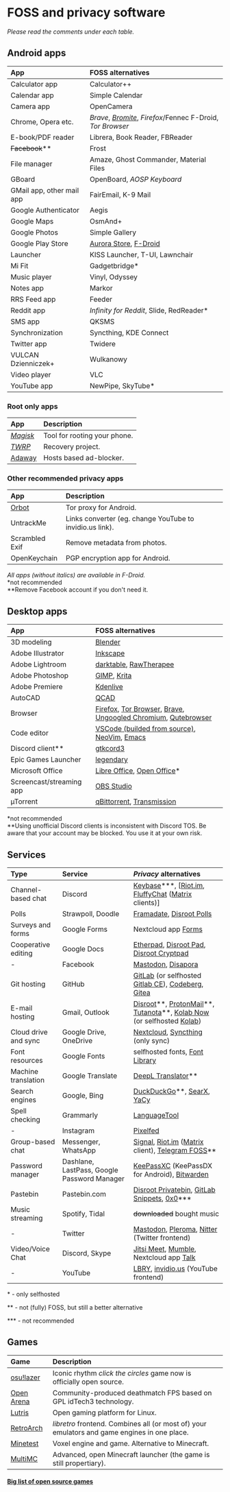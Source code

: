 # FOSS and privacy software

*Please read the comments under each table.*
## Android apps
App | FOSS alternatives
:--- | :---
Calculator app | Calculator++
Calendar app | Simple Calendar
Camera app | OpenCamera
Chrome, Opera etc. | *Brave*, *[Bromite](https://www.bromite.org/)*, *Firefox*/Fennec F-Droid, *Tor Browser*
E-book/PDF reader | Librera, Book Reader, FBReader
~~Facebook~~** | Frost
File manager | Amaze, Ghost Commander, Material Files
GBoard | OpenBoard, *AOSP Keyboard*
GMail app, other mail app | FairEmail, K-9 Mail
Google Authenticator | Aegis
Google Maps | OsmAnd+
Google Photos | Simple Gallery
Google Play Store | [Aurora Store](https://auroraoss.com/), [F-Droid](https://f-droid.org/)
Launcher | KISS Launcher, T-UI, Lawnchair
Mi Fit | Gadgetbridge*
Music player | Vinyl, Odyssey
Notes app | Markor
RRS Feed app | Feeder
Reddit app | *Infinity for Reddit*, Slide, RedReader*
SMS app | QKSMS
Synchronization | Syncthing, KDE Connect
Twitter app | Twidere
VULCAN Dzienniczek+ | Wulkanowy
Video player | VLC
YouTube app | NewPipe, SkyTube*

### Root only apps
App | Description
:--- | :---
*[Magisk](https://magiskroot.com/)* | Tool for rooting your phone.
*[TWRP](https://twrp.me/)* | Recovery project.
[Adaway](https://adaway.org/) | Hosts based ad-blocker.

### Other recommended privacy apps
App | Description
:--- | :---
[Orbot](guardianproject.info/apps/orbot) | Tor proxy for Android.
UntrackMe | Links converter (eg. change YouTube to invidio.us link).
Scrambled Exif | Remove metadata from photos.
OpenKeychain | PGP encryption app for Android.

*All apps (without italics) are available in F-Droid.*\
\*not recommended\
\*\*Remove Facebook account if you don't need it.

## Desktop apps
App | FOSS alternatives
:--- | :---
3D modeling | [Blender](https://www.blender.org/)
Adobe Illustrator | [Inkscape](https://inkscape.org)
Adobe Lightroom | [darktable](https://www.darktable.org/), [RawTherapee](https://rawtherapee.com/)
Adobe Photoshop | [GIMP](https://www.gimp.org/), [Krita](https://krita.org)
Adobe Premiere | [Kdenlive](https://kdenlive.org/)
AutoCAD | [QCAD](https://qcad.org/en/)
Browser | [Firefox](https://www.mozilla.org/en-US/exp/firefox/new/), [Tor Browser](https://torproject.org), [Brave](https://brave.com/), [Ungoogled Chromium](https://github.com/Eloston/ungoogled-chromium), [Qutebrowser](https://qutebrowser.org/)
Code editor | [VSCode (builded from source)](https://github.com/microsoft/vscode), [NeoVim](https://neovim.io/), [Emacs](https://www.gnu.org/software/emacs/)
Discord client** | [gtkcord3](https://github.com/diamondburned/gtkcord3)
Epic Games Launcher | [legendary](https://github.com/derrod/legendary)
Microsoft Office | [Libre Office](https://www.libreoffice.org/), [Open Office](https://www.openoffice.org/)*
Screencast/streaming app | [OBS Studio](https://obsproject.com/)
µTorrent | [qBittorrent](https://www.qbittorrent.org/), [Transmission](https://transmissionbt.com/)

\*not recommended\
\*\*Using unofficial Discord clients is inconsistent with Discord TOS. Be aware that your account may be blocked. You use it at your own risk.

## Services
Type | Service | *Privacy* alternatives
:--- | :--- | :---
Channel-based chat | Discord | [Keybase](https://keybase.io/)\*\*\*, \[[Riot.im](https://about.riot.im/), [FluffyChat](https://christianpauly.gitlab.io/fluffychat-website/) ([Matrix](https://en.wikipedia.org/wiki/Matrix_(protocol)) clients)\]
Polls | Strawpoll, Doodle | [Framadate](https://framadate.org/), [Disroot Polls](https://poll.disroot.org/)
Surveys and forms | Google Forms | Nextcloud app [Forms](https://apps.nextcloud.com/apps/forms)
Cooperative editing | Google Docs | [Etherpad](https://etherpad.org/), [Disroot Pad](https://pad.disroot.org/), [Disroot Cryptpad](https://cryptpad.disroot.org/)
- | Facebook | [Mastodon](https://mastodon.social/about), [Disapora](https://joindiaspora.com/)
Git hosting | GitHub | [GitLab](https://gitlab.com/) (or selfhosted [Gitlab CE](https://gitlab.com/opensource/gitlab-ce)), [Codeberg](https://codeberg.org/), [Gitea](https://gitea.com/)
E-mail hosting | Gmail, Outlook | [Disroot](https://disroot.org)\*\*, [ProtonMail](https://protonmail.com/)\*\*, [Tutanota](https://www.tutanota.com/)\*\*, [Kolab Now](https://kolabnow.com/) (or selfhosted [Kolab](https://kolab.org/))
Cloud drive and sync | Google Drive, OneDrive | [Nextcloud](https://nextcloud.com/), [Syncthing](https://syncthing.net/) (only sync)
Font resources | Google Fonts | selfhosted fonts, [Font Library](https://fontlibrary.org/)
Machine translation | Google Translate | [DeepL Translator](https://www.deepl.com/translator)\*\*
Search engines | Google, Bing | [DuckDuckGo](https://duckduckgo.com)\*\*, [SearX](https://search.disroot.org/), [YaCy](https://yacy.net/)
Spell checking | Grammarly | [LanguageTool](https://languagetool.org/)
- | Instagram | [Pixelfed](https://pixelfed.org/)
Group-based chat | Messenger, WhatsApp | [Signal](https://www.signal.org/), [Riot.im](https://about.riot.im/) ([Matrix](https://en.wikipedia.org/wiki/Matrix_(protocol)) client), [Telegram FOSS](https://github.com/Telegram-FOSS-Team/Telegram-FOSS)\*\*
Password manager | Dashlane, LastPass, Google Password Manager | [KeePassXC](https://keepassxc.org/) (KeePassDX for Android), [Bitwarden](https://bitwarden.com/)
Pastebin | Pastebin.com | [Disroot Privatebin](https://bin.disroot.org/), [GitLab Snippets](https://gitlab.com/), [0x0](http://0x0.st/)\*\*\*
Music streaming | Spotify, Tidal | ~~downloaded~~ bought music
- | Twitter | [Mastodon](https://joinmastodon.org), [Pleroma](https://pleroma.social), [Nitter](https://nitter.net/) (Twitter frontend)
Video/Voice Chat | Discord, Skype | [Jitsi Meet](https://meet.jit.si/), [Mumble](https://www.mumble.info/), Nextcloud app [Talk](https://apps.nextcloud.com/apps/spreed)
- | YouTube | [LBRY](https://lbry.tv/), [invidio.us](https://invidio.us) (YouTube frontend)

\* - only selfhosted

\*\* - not (fully) FOSS, but still a better alternative

\*\*\* - not recommended

## Games
Game | Description
:--- | :---
[osu!lazer](https://github.com/ppy/osu) | Iconic rhythm *click the circles* game now is officially open source.
[Open Arena](http://www.openarena.ws/smfnews.php) | Community-produced deathmatch FPS based on GPL idTech3 technology.
[Lutris](https://lutris.net/) | Open gaming platform for Linux.
[RetroArch](https://www.retroarch.com/) | *libretro* frontend. Combines all (or most of) your emulators and game engines in one place.
[Minetest](https://www.minetest.net/) | Voxel engine and game. Alternative to Minecraft.
[MultiMC](https://multimc.org/) | Advanced, open Minecraft launcher (the game is still propertiary).

#### [Big list of open source games](https://en.wikipedia.org/wiki/List_of_open-source_video_games)
